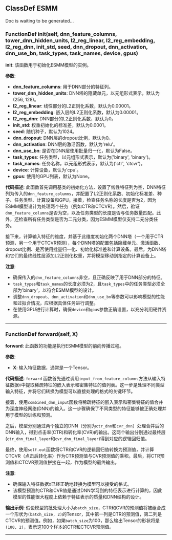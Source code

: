 ## ClassDef ESMM
Doc is waiting to be generated...
### FunctionDef __init__(self, dnn_feature_columns, tower_dnn_hidden_units, l2_reg_linear, l2_reg_embedding, l2_reg_dnn, init_std, seed, dnn_dropout, dnn_activation, dnn_use_bn, task_types, task_names, device, gpus)
**__init__**: 该函数用于初始化ESMM模型的实例。

**参数**:
- **dnn_feature_columns**: 用于DNN部分的特征列。
- **tower_dnn_hidden_units**: DNN塔的隐藏单元，以元组形式表示，默认为(256, 128)。
- **l2_reg_linear**: 线性部分的L2正则化系数，默认为0.00001。
- **l2_reg_embedding**: 嵌入层的L2正则化系数，默认为0.00001。
- **l2_reg_dnn**: DNN部分的L2正则化系数，默认为0。
- **init_std**: 权重初始化的标准差，默认为0.0001。
- **seed**: 随机种子，默认为1024。
- **dnn_dropout**: DNN层的dropout比例，默认为0。
- **dnn_activation**: DNN层的激活函数，默认为'relu'。
- **dnn_use_bn**: 是否在DNN层使用批量归一化，默认为False。
- **task_types**: 任务类型，以元组形式表示，默认为('binary', 'binary')。
- **task_names**: 任务名称，以元组形式表示，默认为('ctr', 'ctcvr')。
- **device**: 计算设备，默认为'cpu'。
- **gpus**: 使用的GPU列表，默认为None。

**代码描述**:
此函数首先调用基类的初始化方法，设置了线性特征列为空，DNN特征列为传入的`dnn_feature_columns`，并配置了L2正则化系数、初始化标准差、种子、任务类型、计算设备和GPU。接着，检查任务名称的长度是否为2，因为ESMM模型设计为处理两个任务（例如CTR和CTCVR）。然后，验证`dnn_feature_columns`是否为空，以及任务类型的长度是否与任务数量匹配。此外，还检查所有任务类型是否为二元分类，因为ESMM模型仅支持二元分类任务。

接下来，计算输入特征的维度，并基于此维度初始化两个DNN塔（一个用于CTR预测，另一个用于CTCVR预测），每个DNN塔的配置包括隐藏单元、激活函数、dropout比例、是否使用批量归一化、初始化标准差和计算设备。最后，为DNN塔和它们的最终线性层添加L2正则化权重，并将模型移动到指定的计算设备上。

**注意**:
- 确保传入的`dnn_feature_columns`非空，且正确反映了用于DNN部分的特征。
- `task_types`和`task_names`的长度必须为2，且`task_types`中的任务类型必须全部为'binary'，以符合ESMM模型的设计。
- 调整`dnn_dropout`、`dnn_activation`和`dnn_use_bn`等参数可以影响模型的性能和过拟合情况，应根据具体任务进行调整。
- 在使用GPU进行计算时，确保`device`和`gpus`参数正确设置，以充分利用硬件资源。
***
### FunctionDef forward(self, X)
**forward**: 此函数的功能是执行ESMM模型的前向传播过程。

**参数**:
- **X**: 输入特征数据，通常是一个Tensor。

**代码描述**:
`forward` 函数首先通过调用`input_from_feature_columns`方法从输入特征数据`X`中提取稀疏特征的嵌入表示和密集特征的值列表。这一步是处理不同类型输入特征，并将它们转换为模型可以直接处理的格式的关键环节。

接着，使用`combined_dnn_input`函数将稀疏特征的嵌入表示和密集特征的值合并为深度神经网络(DNN)的输入。这一步骤确保了不同类型的特征能够被正确处理并用于模型的训练和预测。

之后，模型分别通过两个独立的DNN（分别为`ctr_dnn`和`cvr_dnn`）处理合并后的DNN输入，得到点击率(CTR)和转化率(CVR)的输出。这两个输出分别通过最终层(`ctr_dnn_final_layer`和`cvr_dnn_final_layer`)得到对应的逻辑回归值。

最终，使用`self.out`函数将CTR和CVR的逻辑回归值转换为预测值，并计算CTCVR（点击后转化率）作为CTR预测值与CVR预测值的乘积。最后，将CTR预测值和CTCVR预测值拼接在一起，作为模型的最终输出。

**注意**:
- 确保输入特征数据`X`已经正确地转换为模型可以接受的格式。
- 该模型预测的CTR和CVR值是通过DNN学习到的特征表示进行计算的，因此模型的性能很大程度上依赖于特征表示的质量和DNN结构的设计。

**输出示例**:
假设模型的批处理大小为`batch_size`，CTR和CVR的预测值将被组合成一个形状为`(batch_size, 2)`的Tensor，其中第一列是CTR的预测值，第二列是CTCVR的预测值。例如，如果`batch_size`为100，那么输出Tensor的形状将是`(100, 2)`，表示这100个样本的CTR和CTCVR预测值。
***
